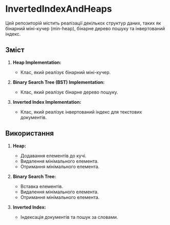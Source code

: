 # InvertedIndexAndHeaps
Цей репозиторій містить реалізації декількох структур даних, таких як бінарний міні-кучер (min-heap), бінарне дерево пошуку та інвертований індекс.

## Зміст

1. **Heap Implementation:**
   - Клас, який реалізує бінарний міні-кучер.

2. **Binary Search Tree (BST) Implementation:**
   - Клас, який реалізує бінарне дерево пошуку.

3. **Inverted Index Implementation:**
   - Клас, який реалізує інвертований індекс для текстових документів.

## Використання

1. **Heap:**
   - Додавання елементів до кучі.
   - Видалення мінімального елемента.
   - Отримання мінімального елемента.

2. **Binary Search Tree:**
   - Вставка елементів.
   - Видалення мінімального елемента.
   - Отримання мінімального елемента.

3. **Inverted Index:**
   - Індексація документів та пошук за словами.
